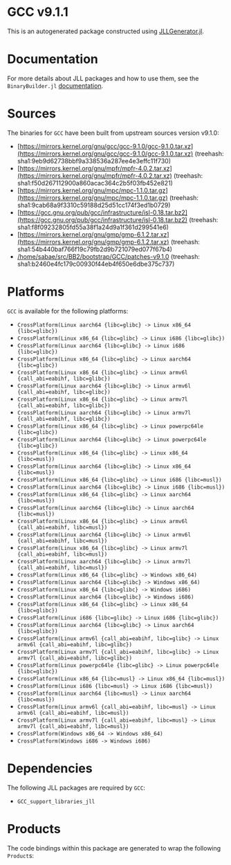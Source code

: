 # GCC v9.1.1
This is an autogenerated package constructed using [JLLGenerator.jl](https://github.com/JuliaPackaging/BinaryBuilder2.jl/tree/main/JLLGenerator.jl).

# Documentation
For more details about JLL packages and how to use them, see the `BinaryBuilder.jl` [documentation](https://docs.binarybuilder.org/stable/jll/).

# Sources
The binaries for `GCC` have been built from upstream sources version v9.1.0:

 - [https://mirrors.kernel.org/gnu/gcc/gcc-9.1.0/gcc-9.1.0.tar.xz](https://mirrors.kernel.org/gnu/gcc/gcc-9.1.0/gcc-9.1.0.tar.xz) (treehash: sha1:9eb9d62738bbf9a338536a287ee4e3effc11f730)
 - [https://mirrors.kernel.org/gnu/mpfr/mpfr-4.0.2.tar.xz](https://mirrors.kernel.org/gnu/mpfr/mpfr-4.0.2.tar.xz) (treehash: sha1:f50d267112900a860acac364c2b5f03fb452e821)
 - [https://mirrors.kernel.org/gnu/mpc/mpc-1.1.0.tar.gz](https://mirrors.kernel.org/gnu/mpc/mpc-1.1.0.tar.gz) (treehash: sha1:9cab68a9f3310c59188d25d51cc174f3ed1b0729)
 - [https://gcc.gnu.org/pub/gcc/infrastructure/isl-0.18.tar.bz2](https://gcc.gnu.org/pub/gcc/infrastructure/isl-0.18.tar.bz2) (treehash: sha1:f8f09232805fd55a38f1a24d9a1f361d299541e6)
 - [https://mirrors.kernel.org/gnu/gmp/gmp-6.1.2.tar.xz](https://mirrors.kernel.org/gnu/gmp/gmp-6.1.2.tar.xz) (treehash: sha1:54b440baf766f19c79fb2d9b721079ed077f67b4)
 - [/home/sabae/src/BB2/bootstrap/GCC/patches-v9.1.0](/home/sabae/src/BB2/bootstrap/GCC/patches-v9.1.0) (treehash: sha1:b2460e4fc179c00930f44eb4f650e6dbe375c737)
# Platforms

`GCC` is available for the following platforms:

 - `CrossPlatform(Linux aarch64 {libc=glibc} -> Linux x86_64 {libc=glibc})`
 - `CrossPlatform(Linux x86_64 {libc=glibc} -> Linux i686 {libc=glibc})`
 - `CrossPlatform(Linux aarch64 {libc=glibc} -> Linux i686 {libc=glibc})`
 - `CrossPlatform(Linux x86_64 {libc=glibc} -> Linux aarch64 {libc=glibc})`
 - `CrossPlatform(Linux x86_64 {libc=glibc} -> Linux armv6l {call_abi=eabihf, libc=glibc})`
 - `CrossPlatform(Linux aarch64 {libc=glibc} -> Linux armv6l {call_abi=eabihf, libc=glibc})`
 - `CrossPlatform(Linux x86_64 {libc=glibc} -> Linux armv7l {call_abi=eabihf, libc=glibc})`
 - `CrossPlatform(Linux aarch64 {libc=glibc} -> Linux armv7l {call_abi=eabihf, libc=glibc})`
 - `CrossPlatform(Linux x86_64 {libc=glibc} -> Linux powerpc64le {libc=glibc})`
 - `CrossPlatform(Linux aarch64 {libc=glibc} -> Linux powerpc64le {libc=glibc})`
 - `CrossPlatform(Linux x86_64 {libc=glibc} -> Linux x86_64 {libc=musl})`
 - `CrossPlatform(Linux aarch64 {libc=glibc} -> Linux x86_64 {libc=musl})`
 - `CrossPlatform(Linux x86_64 {libc=glibc} -> Linux i686 {libc=musl})`
 - `CrossPlatform(Linux aarch64 {libc=glibc} -> Linux i686 {libc=musl})`
 - `CrossPlatform(Linux x86_64 {libc=glibc} -> Linux aarch64 {libc=musl})`
 - `CrossPlatform(Linux aarch64 {libc=glibc} -> Linux aarch64 {libc=musl})`
 - `CrossPlatform(Linux x86_64 {libc=glibc} -> Linux armv6l {call_abi=eabihf, libc=musl})`
 - `CrossPlatform(Linux aarch64 {libc=glibc} -> Linux armv6l {call_abi=eabihf, libc=musl})`
 - `CrossPlatform(Linux x86_64 {libc=glibc} -> Linux armv7l {call_abi=eabihf, libc=musl})`
 - `CrossPlatform(Linux aarch64 {libc=glibc} -> Linux armv7l {call_abi=eabihf, libc=musl})`
 - `CrossPlatform(Linux x86_64 {libc=glibc} -> Windows x86_64)`
 - `CrossPlatform(Linux aarch64 {libc=glibc} -> Windows x86_64)`
 - `CrossPlatform(Linux x86_64 {libc=glibc} -> Windows i686)`
 - `CrossPlatform(Linux aarch64 {libc=glibc} -> Windows i686)`
 - `CrossPlatform(Linux x86_64 {libc=glibc} -> Linux x86_64 {libc=glibc})`
 - `CrossPlatform(Linux i686 {libc=glibc} -> Linux i686 {libc=glibc})`
 - `CrossPlatform(Linux aarch64 {libc=glibc} -> Linux aarch64 {libc=glibc})`
 - `CrossPlatform(Linux armv6l {call_abi=eabihf, libc=glibc} -> Linux armv6l {call_abi=eabihf, libc=glibc})`
 - `CrossPlatform(Linux armv7l {call_abi=eabihf, libc=glibc} -> Linux armv7l {call_abi=eabihf, libc=glibc})`
 - `CrossPlatform(Linux powerpc64le {libc=glibc} -> Linux powerpc64le {libc=glibc})`
 - `CrossPlatform(Linux x86_64 {libc=musl} -> Linux x86_64 {libc=musl})`
 - `CrossPlatform(Linux i686 {libc=musl} -> Linux i686 {libc=musl})`
 - `CrossPlatform(Linux aarch64 {libc=musl} -> Linux aarch64 {libc=musl})`
 - `CrossPlatform(Linux armv6l {call_abi=eabihf, libc=musl} -> Linux armv6l {call_abi=eabihf, libc=musl})`
 - `CrossPlatform(Linux armv7l {call_abi=eabihf, libc=musl} -> Linux armv7l {call_abi=eabihf, libc=musl})`
 - `CrossPlatform(Windows x86_64 -> Windows x86_64)`
 - `CrossPlatform(Windows i686 -> Windows i686)`
# Dependencies
The following JLL packages are required by `GCC`:

 - `GCC_support_libraries_jll`
# Products

The code bindings within this package are generated to wrap the following `Product`s:
<TODO>

